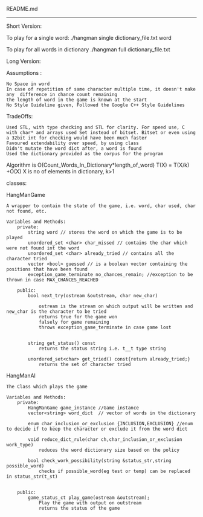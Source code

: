 README.md
_________


Short Version:

To play for a single word:
./hangman single dictionary_file.txt word

To play for all words in dictionary
./hangman full dictionary_file.txt

Long Version:


Assumptions :

    No Space in word
    In case of repetition of same character multiple time, it doesn't make any  difference in chance count remaining
    the length of word in the game is known at the start
    No Style Guideline given, Followed the Google C++ Style Guidelines


TradeOffs:

    Used STL, with type checking and STL for clarity. For speed use, C with char* and arrays used Set instead of bitset. Bitset or even using a 32bit int for checking would have been much faster
    Favoured extendability over speed, by using class
    Didn't mutate the word dict after, a word is found
    Used the dictionary provided as the corpus for the program


    

Algorithm is O(Count_Words_In_Dictionary*length_of_word) 
T(X) = T(X/k) +O(X) 
	X is no of elements in dictionary, k>1


classes:

HangManGame
    
    A wrapper to contain the state of the game, i.e. word, char used, char not found, etc.

    Variables and Methods:
        private:
            string word // stores the word on which the game is to be played
            unordered_set <char> char_missed // contains the char which were not found int the word
            unordered_set <char> already_tried // contains all the character tried
            vector <bool> guessed // is a boolean vector containing the positions that have been found
            exception_game_terminate no_chances_remain; //exception to be thrown in case MAX_CHANCES_REACHED
        
        public:
            bool next_try(ostream &outstream, char new_char) 

                ostream is the stream on which output will be written and new_char is the character to be tried
                returns true for the game won
                falsely for game remaining 
                throws exception_game_terminate in case game lost 


            string get_status() const
                returns the status string i.e. t__t type string

            unordered_set<char> get_tried() const{return already_tried;}
                returns the set of character tried

HangManAI

    The Class which plays the game
    
    Variables and Methods:
        private:    
            HangManGame game_instance //Game instance
            vector<string> word_dict  // vector of words in the dictionary

            enum char_inclusion_or_exclusion {INCLUSION,EXCLUSION} //enum to decide if to keep the character or exclude it from the word dict

            void reduce_dict_rule(char ch,char_inclusion_or_exclusion work_type)
                reduces the word dictionary size based on the policy 

            bool check_work_possibility(string &status_str,string possible_word)
                checks if possible_word(eg test or temp) can be replaced in status_str(t_st) 
            
        
        public:
            game_status_ct play_game(ostream &outstream);
                Play the game with output on outstream
                returns the status of the game
